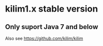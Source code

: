 # kilim1.x stable version

## Only suport Java 7 and below

Also see https://github.com/kilim/kilim
